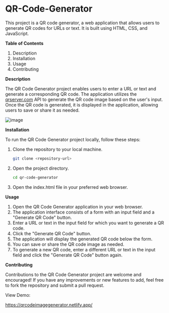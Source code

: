 # QR-Code-Generator
This project is a QR code generator, a web application that allows users to generate QR codes for URLs or text. It is built using HTML, CSS, and JavaScript.

**Table of Contents**
1. Description
2. Installation
3. Usage
4. Contributing

**Description**

The QR Code Generator project enables users to enter a URL or text and generate a corresponding QR code. The application utilizes the [qrserver.com](https://goqr.me/api/) API to generate the QR code image based on the user's input. Once the QR code is generated, it is displayed in the application, allowing users to save or share it as needed.

   ![image](https://github.com/tanmay-guptaa/QR-Code-Generator/assets/119430497/1c8faa54-3c9e-4c25-b69d-a3b47bdb9415)


**Installation**

To run the QR Code Generator project locally, follow these steps:

1. Clone the repository to your local machine.

   ```bash
   git clone <repository-url>
   ```

2. Open the project directory.

   ```bash
   cd qr-code-generator
   ```

3. Open the index.html file in your preferred web browser.


**Usage**
1. Open the QR Code Generator application in your web browser.
2. The application interface consists of a form with an input field and a "Generate QR Code" button.
3. Enter a URL or text in the input field for which you want to generate a QR code.
4. Click the "Generate QR Code" button.
5. The application will display the generated QR code below the form.
6. You can save or share the QR code image as needed.
7. To generate a new QR code, enter a different URL or text in the input field and click the "Generate QR Code" button again.

**Contributing**

Contributions to the QR Code Generator project are welcome and encouraged! If you have any improvements or new features to add, feel free to fork the repository and submit a pull request.

View Demo:

https://qrcodeimagegenerator.netlify.app/

